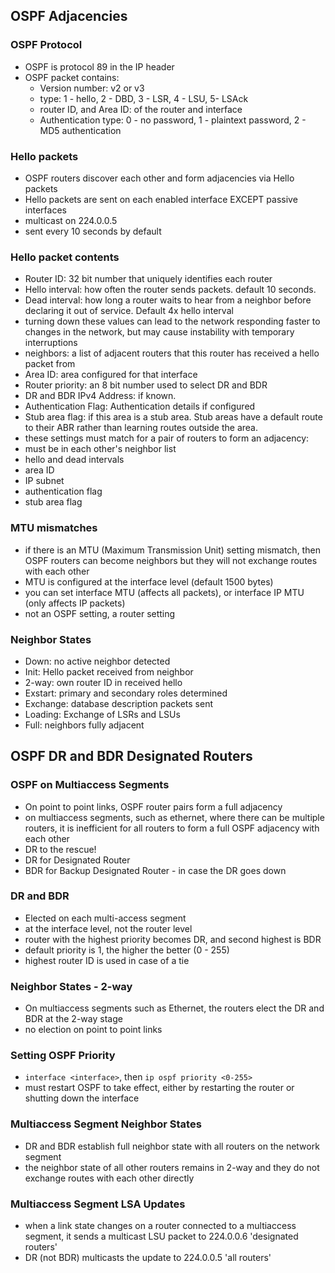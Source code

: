 ## OSPF Adjacencies
### OSPF Protocol
* OSPF is protocol 89 in the IP header
* OSPF packet contains:
    * Version number: v2 or v3
    * type: 1 - hello, 2 - DBD, 3 - LSR, 4 - LSU, 5- LSAck
    * router ID, and Area ID: of the router and interface
    * Authentication type: 0 - no password, 1 - plaintext password, 2 - MD5 authentication
### Hello packets
* OSPF routers discover each other and form adjacencies via Hello packets
* Hello packets are sent on each enabled interface EXCEPT passive interfaces
* multicast on 224.0.0.5
* sent every 10 seconds by default
### Hello packet contents
* Router ID: 32 bit number that uniquely identifies each router
* Hello interval: how often the router sends packets. default 10 seconds.
* Dead interval: how long a router waits to hear from a neighbor before declaring it out of service. Default 4x hello interval
* turning down these values can lead to the network responding faster to changes in the network, but may cause instability with temporary interruptions
* neighbors: a list of adjacent routers that this router has received a hello packet from
* Area ID: area configured for that interface
* Router priority: an 8 bit number used to select DR and BDR
* DR and BDR IPv4 Address: if known.
* Authentication Flag: Authentication details if configured
* Stub area flag: if this area is a stub area. Stub areas have a default route to their ABR rather than learning routes outside the area.
* these settings must match for a pair of routers to form an adjacency:
* must be in each other's neighbor list
* hello and dead intervals
* area ID
* IP subnet
* authentication flag
* stub area flag
### MTU mismatches
* if there is an MTU (Maximum Transmission Unit) setting mismatch, then OSPF routers can become neighbors but they will not exchange routes with each other
* MTU is configured at the interface level (default 1500 bytes)
* you can set interface MTU (affects all packets), or interface IP MTU (only affects IP packets)
* not an OSPF setting, a router setting
### Neighbor States
* Down: no active neighbor detected
* Init: Hello packet received from neighbor
* 2-way: own router ID in received hello
* Exstart: primary and secondary roles determined
* Exchange: database description packets sent
* Loading: Exchange of LSRs and LSUs
* Full: neighbors fully adjacent
## OSPF DR and BDR Designated Routers
### OSPF on Multiaccess Segments
* On point to point links, OSPF router pairs form a full adjacency
* on multiaccess segments, such as ethernet, where there can be multiple routers, it is inefficient for all routers to form a full OSPF adjacency with each other
* DR to the rescue!
* DR for Designated Router
* BDR for Backup Designated Router - in case the DR goes down
### DR and BDR
* Elected on each multi-access segment
* at the interface level, not the router level
* router with the highest priority becomes DR, and second highest is BDR
* default priority is 1, the higher the better (0 - 255)
* highest router ID is used in case of a tie
### Neighbor States - 2-way
* On multiaccess segments such as Ethernet, the routers elect the DR and BDR at the 2-way stage
* no election on point to point links
### Setting OSPF Priority
* `interface <interface>`, then `ip ospf priority <0-255>`
* must restart OSPF to take effect, either by restarting the router or shutting down the interface
### Multiaccess Segment Neighbor States
* DR and BDR establish full neighbor state with all routers on the network segment
* the neighbor state of all other routers remains in 2-way and they do not exchange routes with each other directly
### Multiaccess Segment LSA Updates
* when a link state changes on a router connected to a multiaccess segment, it sends a multicast LSU packet to 224.0.0.6 'designated routers'
* DR (not BDR) multicasts the update to 224.0.0.5 'all routers'
